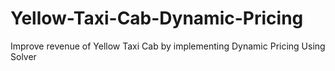 # Yellow-Taxi-Cab-Dynamic-Pricing
Improve revenue of Yellow Taxi Cab by implementing Dynamic Pricing Using Solver








